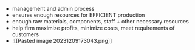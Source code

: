 - management and admin process
- ensures enough resources for EFFICIENT production
- enough raw materials, components, staff + other necessary resources
- help firm maximize profits, minimize costs, meet requirements of customers
- ![[Pasted image 20231209173043.png]]